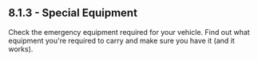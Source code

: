 ## 8.1.3 - Special Equipment
Check the emergency equipment required for your vehicle. Find out what equipment you're required to carry and make sure you have it (and it works).